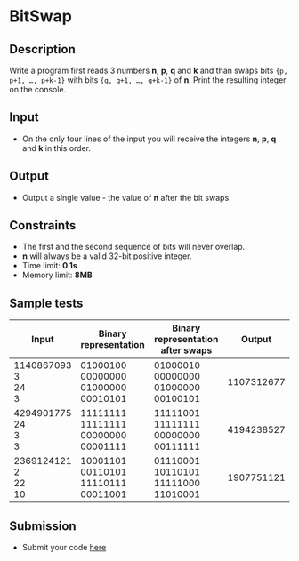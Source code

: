 # BitSwap

## Description
Write a program first reads 3 numbers **n**, **p**, **q** and **k** and than swaps bits
 `{p, p+1, …, p+k-1}` with bits `{q, q+1, …, q+k-1}` of **n**. 
 Print the resulting integer on the console.


## Input
- On the only four lines of the input you will receive the integers **n**, **p**, **q** and **k** in this order.

## Output
- Output a single value - the value of **n** after the bit swaps.

## Constraints
- The first and the second sequence of bits will never overlap.
- **n** will always be a valid 32-bit positive integer.
- Time limit: **0.1s**
- Memory limit: **8MB**

## Sample tests

|     Input                     |     Binary representation          |  Binary representation after swaps |   Output    |
|-------------------------------|------------------------------------|------------------------------------|-------------|
|1140867093<br/>3<br/>24<br/>3  |01000100 00000000 01000000 00010101 |01000010 00000000 01000000 00100101 |1107312677   |
|4294901775<br/>24<br/>3<br/>3  |11111111 11111111 00000000 00001111 |11111001 11111111 00000000 00111111 |4194238527   |
|2369124121<br/>2<br/>22<br/>10 |10001101 00110101 11110111 00011001 |01110001 10110101 11111000 11010001 |1907751121   |

## Submission
- Submit your code [here](http://bgcoder.com/Contests/Compete/Index/310#14)
